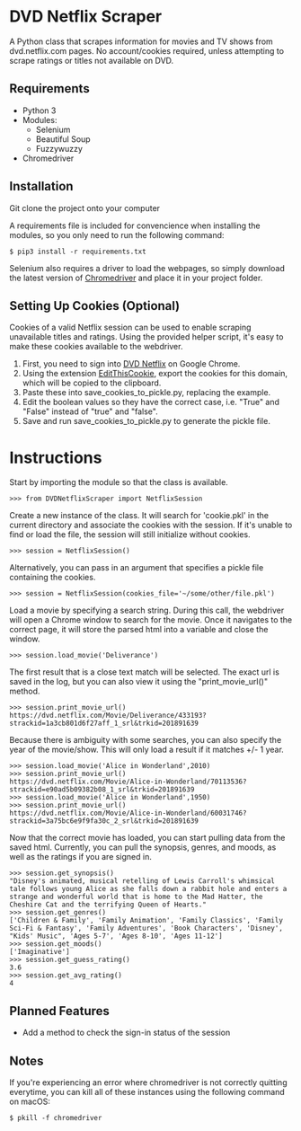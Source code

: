 # DVD Netflix Scraper
A Python class that scrapes information for movies and TV shows from dvd.netflix.com pages. No account/cookies required, unless attempting to scrape ratings or titles not available on DVD.

## Requirements
* Python 3
* Modules:
  * Selenium
  * Beautiful Soup
  * Fuzzywuzzy
* Chromedriver

## Installation

Git clone the project onto your computer 

A requirements file is included for convencience when installing the modules, 
so you only need to run the following command:

```$ pip3 install -r requirements.txt```

Selenium also requires a driver to load the webpages, so simply download the latest version of [Chromedriver](http://chromedriver.storage.googleapis.com/index.html) and place it in your project folder.

## Setting Up Cookies (Optional)

Cookies of a valid Netflix session can be used to enable scraping unavailable titles and ratings. Using the provided helper script, it's easy to make these cookies available to the webdriver.

1. First, you need to sign into [DVD Netflix](https://dvd.netflix.com/MemberHome) on Google Chrome.
2. Using the extension [EditThisCookie](https://chrome.google.com/webstore/detail/editthiscookie/fngmhnnpilhplaeedifhccceomclgfbg?hl=en), export the cookies for this domain, which will be copied to the clipboard.
3. Paste these into save_cookies_to_pickle.py, replacing the example.
4. Edit the boolean values so they have the correct case, i.e. "True" and "False" instead of "true" and "false".
5. Save and run save_cookies_to_pickle.py to generate the pickle file.

# Instructions

Start by importing the module so that the class is available.

```>>> from DVDNetflixScraper import NetflixSession```

Create a new instance of the class.  It will search for 'cookie.pkl' in the current directory and associate the cookies with the session.  If it's unable to find or load the file, the session will still initialize without cookies.

```>>> session = NetflixSession()```

Alternatively, you can pass in an argument that specifies a pickle file containing the cookies.

```>>> session = NetflixSession(cookies_file='~/some/other/file.pkl')```

Load a movie by specifying a search string.  During this call, the webdriver will open a Chrome window to search for the movie.  Once it navigates to the correct page, it will store the parsed html into a variable and close the window.

```>>> session.load_movie('Deliverance')```

The first result that is a close text match will be selected.  The exact url is saved in the log, but you can also view it using the "print_movie_url()" method.

```
>>> session.print_movie_url()
https://dvd.netflix.com/Movie/Deliverance/433193?strackid=1a3cb801d6f27aff_1_srl&trkid=201891639
```

Because there is ambiguity with some searches, you can also specify the year of the movie/show.  This will only load a result if it matches +/- 1 year.

```
>>> session.load_movie('Alice in Wonderland',2010)
>>> session.print_movie_url()
https://dvd.netflix.com/Movie/Alice-in-Wonderland/70113536?strackid=e90ad5b09382b08_1_srl&trkid=201891639
>>> session.load_movie('Alice in Wonderland',1950)
>>> session.print_movie_url()
https://dvd.netflix.com/Movie/Alice-in-Wonderland/60031746?strackid=3a75bc6e9f9fa30c_2_srl&trkid=201891639
```

Now that the correct movie has loaded, you can start pulling data from the saved html.  Currently, you can pull the synopsis, genres, and moods, as well as the ratings if you are signed in.

```
>>> session.get_synopsis()
"Disney's animated, musical retelling of Lewis Carroll's whimsical tale follows young Alice as she falls down a rabbit hole and enters a strange and wonderful world that is home to the Mad Hatter, the Cheshire Cat and the terrifying Queen of Hearts."
>>> session.get_genres()
['Children & Family', 'Family Animation', 'Family Classics', 'Family Sci-Fi & Fantasy', 'Family Adventures', 'Book Characters', 'Disney', "Kids' Music", 'Ages 5-7', 'Ages 8-10', 'Ages 11-12']
>>> session.get_moods()
['Imaginative']
>>> session.get_guess_rating()
3.6
>>> session.get_avg_rating()
4
```

## Planned Features

* Add a method to check the sign-in status of the session

## Notes

If you're experiencing an error where chromedriver is not correctly quitting everytime, you can kill all of these instances using the following command on macOS:

```$ pkill -f chromedriver```
